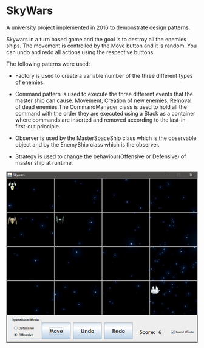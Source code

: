 # SkyWars
A university project implemented in 2016 to demonstrate design patterns.

Skywars in a turn based game and the goal is to destroy all the enemies ships.
The movement is controlled by the Move button and it is random.
You can undo and redo all actions using the respective buttons. 

The following paterns were used:

* Factory is used to create a variable number of the three different types of enemies.

* Command pattern is used to execute the three different events that the master ship can cause: 
Movement, Creation of new enemies, Removal of dead enemies.The CommandManager class is used to hold all the command with the order they are executed using a Stack as a container where commands are inserted and removed according to the 
last-in first-out principle.

* Observer is used by the MasterSpaceShip class which is the observable object and by the EnemyShip 
class which is the observer. 

* Strategy is used to change the behaviour(Offensive or Defensive) of master ship at runtime.



![SkyWars](https://raw.githubusercontent.com/dfc747/SkyWars/master/skywars.png)
